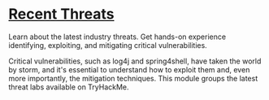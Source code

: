 # [Recent Threats](https://tryhackme.com/module/recent-threats)
Learn about the latest industry threats. Get hands-on experience identifying, exploiting, and mitigating critical vulnerabilities.

Critical vulnerabilities, such as log4j and spring4shell, have taken the world by storm, and it's essential to understand how to exploit them and, even more importantly, the mitigation techniques. This module groups the latest threat labs available on TryHackMe.
